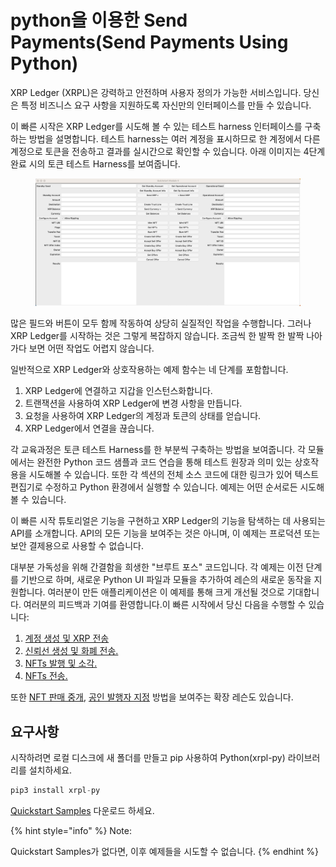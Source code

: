 # python을 이용한 Send Payments(Send Payments Using Python)

XRP Ledger (XRPL)은 강력하고 안전하며 사용자 정의가 가능한 서비스입니다. 당신은 특정 비즈니스 요구 사항을 지원하도록 자신만의 인터페이스를 만들 수 있습니다.

이 빠른 시작은 XRP Ledger를 시도해 볼 수 있는 테스트 harness 인터페이스를 구축하는 방법을 설명합니다. 테스트 harness는 여러 계정을 표시하므로 한 계정에서 다른 계정으로 토큰을 전송하고 결과를 실시간으로 확인할 수 있습니다. 아래 이미지는 4단계 완료 시의 토큰 테스트 Harness를 보여줍니다.

<figure><img src="../../../.gitbook/assets/image (25).png" alt=""><figcaption></figcaption></figure>

많은 필드와 버튼이 모두 함께 작동하여 상당히 실질적인 작업을 수행합니다. 그러나 XRP Ledger를 시작하는 것은 그렇게 복잡하지 않습니다. 조금씩 한 발짝 한 발짝 나아가다 보면 어떤 작업도 어렵지 않습니다.

일반적으로 XRP Ledger와 상호작용하는 예제 함수는 네 단계를 포함합니다.

1. XRP Ledger에 연결하고 지갑을 인스턴스화합니다.
2. 트랜잭션을 사용하여 XRP Ledger에 변경 사항을 만듭니다.
3. 요청을 사용하여 XRP Ledger의 계정과 토큰의 상태를 얻습니다.
4. XRP Ledger에서 연결을 끊습니다.

각 교육과정은 토큰 테스트 Harness를 한 부분씩 구축하는 방법을 보여줍니다. 각 모듈에서는 완전한 Python 코드 샘플과 코드 연습을 통해 테스트 원장과 의미 있는 상호작용을 시도해볼 수 있습니다. 또한 각 섹션의 전체 소스 코드에 대한 링크가 있어 텍스트 편집기로 수정하고 Python 환경에서 실행할 수 있습니다. 예제는 어떤 순서로든 시도해 볼 수 있습니다.

이 빠른 시작 튜토리얼은 기능을 구현하고 XRP Ledger의 기능을 탐색하는 데 사용되는 API를 소개합니다. API의 모든 기능을 보여주는 것은 아니며, 이 예제는 프로덕션 또는 보안 결제용으로 사용할 수 없습니다.

대부분 가독성을 위해 간결함을 희생한 "브루트 포스" 코드입니다. 각 예제는 이전 단계를 기반으로 하며, 새로운 Python UI 파일과 모듈을 추가하여 레슨의 새로운 동작을 지원합니다. 여러분이 만든 애플리케이션은 이 예제를 통해 크게 개선될 것으로 기대합니다. 여러분의 피드백과 기여를 환영합니다.이 빠른 시작에서 당신 다음을 수행할 수 있습니다:

1. [계정 생성 및 XRP 전송](../1.-xrp-python.md)
2. [신뢰선 생성 및 화폐 전송.](../2.-currency-python.md)
3. [NFTs 발행 및 소각. ](../3.-nfts-python.md)
4. [NFTs 전송.](../4.-nfts-python.md)

또한 [NFT 판매 중개](../nft-python.md), [공인 발행자 지정](../python.md) 방법을 보여주는 확장 레슨도 있습니다.

## 요구사항&#x20;

시작하려면 로컬 디스크에 새 폴더를 만들고 pip 사용하여 Python(xrpl-py) 라이브러리를 설치하세요.

```javascript
pip3 install xrpl-py
```

[Quickstart Samples](https://github.com/XRPLF/xrpl-dev-portal/tree/master/content/\_code-samples/quickstart/js/) 다운로드 하세요.

{% hint style="info" %}
Note:

Quickstart Samples가 없다면, 이후 예제들을 시도할 수 없습니다.
{% endhint %}
